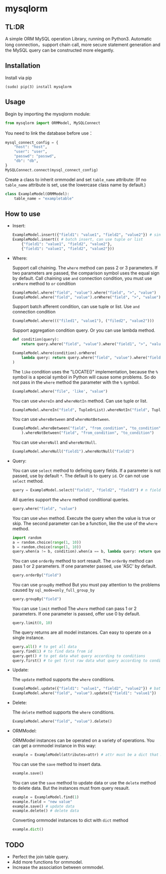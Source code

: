 # mysqlorm


TL:DR
-----
A simple ORM MySQL operation Library, running on Python3.
Automatic long connection，support chain call, more secure statement generation and the MySQL query can be constructed more elegantly.


Installation
------------
Install via pip

```
(sudo) pip(3) install mysqlorm
```


Usage
-----
Begin by importing the mysqlorm module:

```python
from mysqlorm import ORMModel, MySQLConnect
```

You need to link the database before use：

```python
mysql_connect_config = {
    "host": "host",
    "user": "user",
    "passwd": "passwd",
    "db": "db",
}
MySQLConnect.connect(mysql_connect_config)
```

Create a class to inherit ormmodel and set `table_name` attribute:
(If no `table_name` attribute is set, use the lowercase class name by default.)

```python
class ExampleModel(ORMModel):
    table_name = "exampletable"
```

How to use
----------

* Insert:

    ```python
    ExampleModel.insert({"field1": "value1", "field2", "value2"}) # single insert
    ExampleModel.insert(( # batch insert, can use tuple or list
        {"field1": "value1", "field2", "value2"}, 
        {"field1": "value1", "field2", "value2"}))
    ```

* Where:

    Support call chaining.
    The `where` method can pass 2 or 3 parameters.
    If two parameters are passed, the comparison symbol uses the equal sign by default.
    Call chaining use `and` connection condition, you must use `orWhere` method to `or` condition

    ```python
    ExampleModel.where("field", "value").where("field", ">", "value")
    ExampleModel.where("field", "value").orWhere("field", ">", "value")
    ```

    Support batch afferent condition, can use tuple or list.
    Use `and` connection condition

    ```python
    ExampleModel.where((("filed1", "value1"), ("filed2", "value2")))
    ```

    Support aggregation condition query.
    Or you can use lambda method.

    ```python
    def condition(query):
        return query.where("field", "value").where("field1", ">", "value")

    ExampleModel.where(condition).orWhere(
        lambda query: return query.where("field", "value").where("field1", "<", "value")
    )
    ```

    The `like` condition uses the "LOCATE()" implementation,
    because the `%` symbol is a special symbol in Python will cause some problems. 
    So do not pass in the `where` method the parameter with the `%` symbol.

    ```python
    ExampleModel.where("file", 'like', "value")
    ```

    You can use `whereIn` and `whereNotIn` method.
    Can use tuple or list.

    ```python
    ExampleModel.whereIn("field", TupleOrList).whereNotIn("field", TupleOrList)
    ```

    You can use `whereBetween` and `whereNotBetween`.

    ```python
    ExampleModel.whereBetween("field", "from_condition", "to_condition"
        ).whereNotBetween("field", "from_condition", "to_condition")
    ```

    You can use `whereNull` and `whereNotNull`.

    ```python
    ExampleModel.whereNull("field1").whereNotNull("field2")
    ```

* Query:

    You can use `select` method to defining query fields.
    If a parameter is not passed, use by default `*`.
    The default is to query `id`.
    Or can not use `select` method.

    ```python
    query = ExampleModel.select("field1", "field2", "field3") # n field parameters can be passed in.
    ```

    All queries support the `where` method conditional queries.

    ```python
    query.where("field", "value")
    ```

    You can use `when` method.
    Execute the query when the value is true or skip.
    The second parameter can be a function, like the use of the `where` method.

    ```python
    import random
    a = random.choice(range(1, 10))
    b = random.choice(range(1, 10))
    query.when(a != b, condition).when(a == b, lambda query: return query.where("field", "value"))
    ```

    You can use `orderBy` method to sort resault.
    The `orderBy` method can pass 1 or 2 parameters.
    If one parameter passed, use 'ASC' by default.

    ```python
    query.orderBy("field")
    ```

    You can use `groupBy` method
    But you must pay attention to the problems caused by `sql_mode=only_full_group_by`

    ```python
    query.groupBy("field")
    ```

    You can use `limit` method
    The `where` method can pass 1 or 2 parameters.
    If one parameter is passed, offer use 0 by default.

    ```python
    query.limit(0, 10)
    ```

    The query returns are all model instances.
    Can easy to operate on a single instance.

    ```python
    query.all() # to get all data
    query.find(1) # to find data from id
    query.get() # to get data what query according to conditions
    query.first() # to get first raw data what query according to conditions
    ```

* Update:

    The `update` method supports the `where` conditions.

    ```python
    ExampleModel.update({"field1": "value1", "field2", "value2"}) # batch update
    ExampleModel.where("field", "value").update({"field1": "value1"})
    ```

* Delete:

    The `delete` method supports the `where` conditions.

    ```python
    ExampleModel.where("field", "value").delete()
    ```

* ORMModel:

    ORMModel instances can be operated on a variety of operations.
    You can get a ormmodel instance in this way:

    ```python
    example = ExampleModel(attributes=attr) # attr must be a dict that matches the database field
    ```

    You can use the `save` method to insert data.

    ```python
    example.save()
    ```

    You can use the `save` method to update data or use the `delete` method to delete data.
    But the instances must from query resault.

    ```python
    example = ExampleModel.find(1)
    example.field = "new value"
    example.save() # update data
    example.delete() # delete data
    ```

    Converting ormmodel instances to dict with `dict` method

    ```python
    example.dict()
    ```

TODO
----
* Perfect the join table query.
* Add more functions for ormmodel.
* Increase the association between ormmodel.